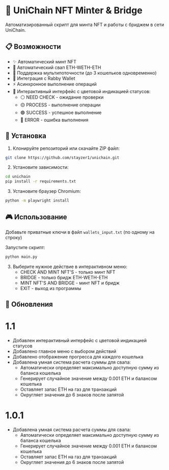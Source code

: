 # 🌈 UniChain NFT Minter & Bridge

Автоматизированный скрипт для минта NFT и работы с бриджем в сети UniChain.

## 📋 Возможности

-   ✨ Автоматический минт NFT
-   💱 Автоматический свап ETH-WETH-ETH
-   🔄 Поддержка мультипоточности (до 3 кошельков одновременно)
-   🦊 Интеграция с Rabby Wallet
-   ⚡ Асинхронное выполнение операций
-   🎨 Интерактивный интерфейс с цветовой индикацией статусов:
    -   ⚪ NEED CHECK - ожидание проверки
    -   🟡 PROCESS - выполнение операции
    -   🟢 SUCCESS - успешное выполнение
    -   🔴 ERROR - ошибка выполнения

## 🚀 Установка

1. Клонируйте репозиторий или скачайте ZIP файл:

```bash
git clone https://github.com/stayzer1/unichain.git
```

2. Установите зависимости:

```bash
cd unichain
pip install -r requirements.txt
```

3. Установите браузер Chromium:

```bash
python -m playwright install
```

## 🎮 Использование

Добавьте приватные ключи в файл `wallets_input.txt` (по одному на строку)

Запустите скрипт:

```bash
python main.py
```

3. Выберите нужное действие в интерактивном меню:
    - CHECK AND MINT NFT'S - только минт NFT
    - BRIDGE - только бридж ETH-WETH-ETH
    - MINT NFT'S AND BRIDGE - минт NFT и бридж
    - EXIT - выход из программы

## 📝 Обновления

# 1.1

-   Добавлен интерактивный интерфейс с цветовой индикацией статусов
-   Добавлено главное меню с выбором действий
-   Добавлено отображение прогресса для каждого кошелька
-   Добавлена умная система расчета суммы для свапа:
    -   Автоматически определяет максимально доступную сумму из баланса кошелька
    -   Генерирует случайное значение между 0.001 ETH и балансом кошелька
    -   Оставляет запас ETH на газ для транзакций
    -   Округляет значения до 6 знаков после запятой

# 1.0.1

-   Добавлена умная система расчета суммы для свапа:
    -   Автоматически определяет максимально доступную сумму из баланса кошелька
    -   Генерирует случайное значение между 0.001 ETH и балансом кошелька
    -   Оставляет запас ETH на газ для транзакций
    -   Округляет значения до 6 знаков после запятой
